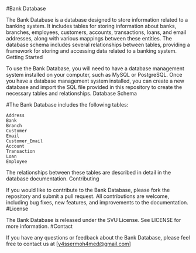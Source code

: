 #Bank Database

The Bank Database is a database designed to store information related to a banking system. It includes tables for storing information about banks, branches, employees, customers, accounts, transactions, loans, and email addresses, along with various mappings between these entities. The database schema includes several relationships between tables, providing a framework for storing and accessing data related to a banking system.
Getting Started

To use the Bank Database, you will need to have a database management system installed on your computer, such as MySQL or PostgreSQL. Once you have a database management system installed, you can create a new database and import the SQL file provided in this repository to create the necessary tables and relationships.
Database Schema

#The Bank Database includes the following tables:

    Address
    Bank
    Branch
    Customer
    Email
    Customer_Email
    Account
    Transaction
    Loan
    Employee

The relationships between these tables are described in detail in the database documentation.
Contributing

If you would like to contribute to the Bank Database, please fork the repository and submit a pull request. All contributions are welcome, including bug fixes, new features, and improvements to the documentation.
#License

The Bank Database is released under the SVU License. See LICENSE for more information.
#Contact

If you have any questions or feedback about the Bank Database, please feel free to contact us at [y4ssermoh4med@gmail.com]